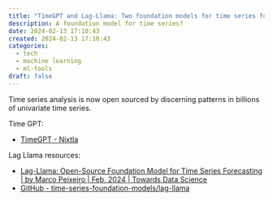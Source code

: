 ```yaml
---
title: "TimeGPT and Lag-Llama: Two foundation models for time series forecasting"
description: A foundation model for time series?
date: 2024-02-13 17:10:43
created: 2024-02-13 17:10:43
categories:
  - tech
  - machine learning
  - ml-tools
draft: false
---
```

Time series analysis is now open sourced by discerning patterns in billions of univariate time series. 

Time GPT:

- [TimeGPT - Nixtla](https://nixtlaverse.nixtla.io/nixtla/index.html)

Lag Llama resources:

- [Lag-Llama: Open-Source Foundation Model for Time Series Forecasting | by Marco Peixeiro | Feb, 2024 | Towards Data Science](https://towardsdatascience.com/lag-llama-open-source-foundation-model-for-time-series-forecasting-9afdfaf2bd7c)
- [GitHub - time-series-foundation-models/lag-llama](https://github.com/time-series-foundation-models/lag-llama)